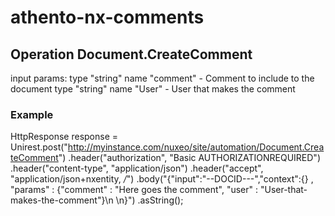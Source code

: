 # athento-nx-comments

## Operation Document.CreateComment
input params:
type "string" name "comment" - Comment to include to the document
type "string" name "User" - User that makes the comment
### Example

HttpResponse<String> response = Unirest.post("http://myinstance.com/nuxeo/site/automation/Document.CreateComment")
  .header("authorization", "Basic AUTHORIZATIONREQUIRED")
  .header("content-type", "application/json")
  .header("accept", "application/json+nxentity, */*")
  .body("{\"input\":\"--DOCID---\",\"context\":{} , \"params\" : {\"comment\" : \"Here goes the comment\", \"user\" : \"User-that-makes-the-comment\"}\n    \n}")
  .asString();
